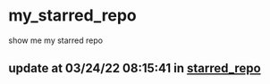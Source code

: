 # my_starred_repo
show me my starred repo

update at 03/24/22 08:15:41 in [starred_repo](./index.html)
---


